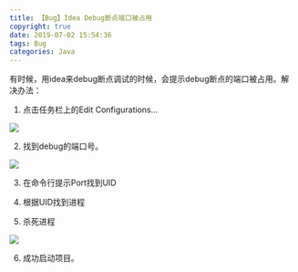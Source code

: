 ```yaml
---
title: 【Bug】Idea Debug断点端口被占用
copyright: true
date: 2019-07-02 15:54:36
tags: Bug
categories: Java
---
```


​	有时候，用idea来debug断点调试的时候，会提示debug断点的端口被占用。解决办法：

1. 点击任务栏上的Edit Configurations...

![](https://img-blog.csdnimg.cn/20200417093949723.jpg)

2. 找到debug的端口号。

![](https://img-blog.csdnimg.cn/20200417094124282.png?x-oss-process=image/watermark,type_ZmFuZ3poZW5naGVpdGk,shadow_10,text_aHR0cHM6Ly9ibG9nLmNzZG4ubmV0L3poYW50aWFubHVu,size_16,color_FFFFFF,t_70)

3. 在命令行提示Port找到UID

4. 根据UID找到进程

5. 杀死进程

![](https://img-blog.csdnimg.cn/20200417094852485.png?x-oss-process=image/watermark,type_ZmFuZ3poZW5naGVpdGk,shadow_10,text_aHR0cHM6Ly9ibG9nLmNzZG4ubmV0L3poYW50aWFubHVu,size_16,color_FFFFFF,t_70)

6. 成功启动项目。